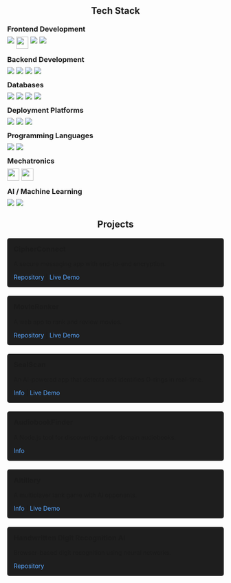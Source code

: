 <!-- Tech Stack Section -->
<h2 style="text-align: center; margin: 20px 0;">Tech Stack</h2>

<!-- Frontend Development -->
<div style="margin-bottom: 15px;">
  <h3 style="margin: 0 0 8px 0;">Frontend Development</h3>
  <div style="display: flex; flex-wrap: wrap; gap: 5px;">
    <img src="https://img.shields.io/badge/html5-%23E34F26.svg?style=for-the-badge&logo=html5&logoColor=white">
    <img src="https://cdn.glitch.global/9b6e30d1-a1c2-46a0-a831-d48ce809e60a/Bez%20nazwy%20(29).svg?v=1751064656699" height="28">
    <img src="https://img.shields.io/badge/javascript-%23323330.svg?style=for-the-badge&logo=javascript&logoColor=%23F7DF1E">
    <img src="https://img.shields.io/badge/react-%2320232a.svg?style=for-the-badge&logo=react&logoColor=%2361DAFB">
  </div>
</div>

<!-- Backend Development -->
<div style="margin-bottom: 15px;">
  <h3 style="margin: 0 0 8px 0;">Backend Development</h3>
  <div style="display: flex; flex-wrap: wrap; gap: 5px;">
    <img src="https://img.shields.io/badge/node.js-6DA55F?style=for-the-badge&logo=node.js&logoColor=white">
    <img src="https://img.shields.io/badge/nestjs-%23E0234E.svg?style=for-the-badge&logo=nestjs&logoColor=white">
    <img src="https://img.shields.io/badge/Socket.io-black?style=for-the-badge&logo=socket.io&badgeColor=010101">
    <img src="https://img.shields.io/badge/php-%23777BB4.svg?style=for-the-badge&logo=php&logoColor=white">
  </div>
</div>

<!-- Databases -->
<div style="margin-bottom: 15px;">
  <h3 style="margin: 0 0 8px 0;">Databases</h3>
  <div style="display: flex; flex-wrap: wrap; gap: 5px;">
    <img src="https://img.shields.io/badge/postgres-%23316192.svg?style=for-the-badge&logo=postgresql&logoColor=white">
    <img src="https://img.shields.io/badge/sqlite-%2307405e.svg?style=for-the-badge&logo=sqlite&logoColor=white">
    <img src="https://img.shields.io/badge/mysql-4479A1.svg?style=for-the-badge&logo=mysql&logoColor=white">
    <img src="https://img.shields.io/badge/MongoDB-%234ea94b.svg?style=for-the-badge&logo=mongodb&logoColor=white">
  </div>
</div>

<!-- Deployment Platforms -->
<div style="margin-bottom: 15px;">
  <h3 style="margin: 0 0 8px 0;">Deployment Platforms</h3>
  <div style="display: flex; flex-wrap: wrap; gap: 5px;">
    <img src="https://img.shields.io/badge/Render-%46E3B7.svg?style=for-the-badge&logo=render&logoColor=white">
    <img src="https://img.shields.io/badge/heroku-%23430098.svg?style=for-the-badge&logo=heroku&logoColor=white">
    <img src="https://img.shields.io/badge/glitch-%233333FF.svg?style=for-the-badge&logo=glitch&logoColor=white">
  </div>
</div>

<!-- Programming Languages -->
<div style="margin-bottom: 15px;">
  <h3 style="margin: 0 0 8px 0;">Programming Languages</h3>
  <div style="display: flex; flex-wrap: wrap; gap: 5px;">
    <img src="https://img.shields.io/badge/c++-%2300599C.svg?style=for-the-badge&logo=c%2B%2B&logoColor=white">
    <img src="https://img.shields.io/badge/python-3670A0?style=for-the-badge&logo=python&logoColor=ffdd54">
  </div>
</div>

<!-- Mechatronics & Physics Simulation -->
<div style="margin-bottom: 15px;">
  <h3 style="margin: 0 0 8px 0;">Mechatronics</h3>
  <div style="display: flex; flex-wrap: wrap; gap: 5px;">
    <img src="https://cdn.glitch.global/9b6e30d1-a1c2-46a0-a831-d48ce809e60a/Bez%20nazwy%20(6).svg?v=1751056282125" height="28">
    <img src="https://cdn.glitch.global/9b6e30d1-a1c2-46a0-a831-d48ce809e60a/Bez%20nazwy%20(3)%20(1).svg?v=1751054088008" height="28">
  </div>
</div>

<!-- AI/Machine Learning -->
<div style="margin-bottom: 30px;">
  <h3 style="margin: 0 0 8px 0;">AI / Machine Learning</h3>
  <div style="display: flex; flex-wrap: wrap; gap: 5px;">
    <img src="https://img.shields.io/badge/TensorFlow-%23FF6F00.svg?style=for-the-badge&logo=TensorFlow&logoColor=white">
    <img src="https://img.shields.io/badge/PyTorch-%23EE4C2C.svg?style=for-the-badge&logo=PyTorch&logoColor=white">
  </div>
</div>

<!-- Projects Section -->
<h2 style="text-align: center; margin-bottom: 20px;">Projects</h2>

<div style="display: grid; grid-template-columns: repeat(auto-fit, minmax(300px, 1fr)); gap: 20px;">

  <!-- CipherConnect -->
  <div style="background: #1e1e1e; padding: 15px; border-radius: 5px;">
    <h3 style="margin-top: 0;">CipherConnect</h3>
    <p>A secure messaging app with end-to-end encryption.</p>
    <div>
      <a href="https://github.com/arturr0/CipherConnect-WebSocket" target="_blank" style="color: #58a6ff; text-decoration: none;">Repository</a> | 
      <a href="https://cipherconnect.onrender.com" target="_blank" style="color: #58a6ff; text-decoration: none;">Live Demo</a>
    </div>
  </div>

  <!-- MovieRanker -->
  <div style="background: #1e1e1e; padding: 15px; border-radius: 5px;">
    <h3 style="margin-top: 0;">MovieRanker</h3>
    <p>A web app to rank and review movies.</p>
    <div>
      <a href="https://github.com/arturr0/MovieRanker" target="_blank" style="color: #58a6ff; text-decoration: none;">Repository</a> | 
      <a href="https://movieranker-gavh.onrender.com" target="_blank" style="color: #58a6ff; text-decoration: none;">Live Demo</a>
    </div>
  </div>

  <!-- SealScan -->
  <div style="background: #1e1e1e; padding: 15px; border-radius: 5px;">
    <h3 style="margin-top: 0;">SealScan</h3>
    <p>An AI-powered app that detects and identifies O-rings in real-time.</p>
    <div>
      <a href="https://github.com/arturr0/oring-recognition-vite" target="_blank" style="color: #58a6ff; text-decoration: none;">Info</a> | 
      <a href="https://oring-recognition-vite.onrender.com" target="_blank" style="color: #58a6ff; text-decoration: none;">Live Demo</a>
    </div>
  </div>

  <!-- AudiobookFinder -->
  <div style="background: #1e1e1e; padding: 15px; border-radius: 5px;">
    <h3 style="margin-top: 0;">AudiobookFinder</h3>
    <p>A Node.js tool for discovering public domain audiobooks.</p>
    <div>
      <a href="https://github.com/arturr0/audiobook-finder" target="_blank" style="color: #58a6ff; text-decoration: none;">Info</a>
    </div>
  </div>

  <!-- AItillery -->
  <div style="background: #1e1e1e; padding: 15px; border-radius: 5px;">
    <h3 style="margin-top: 0;">AItillery</h3>
    <p>A multiplayer tank game with AI opponents.</p>
    <div>
      <a href="https://github.com/arturr0/ai-tillery" target="_blank" style="color: #58a6ff; text-decoration: none;">Info</a> | 
      <a href="https://oring-recognition-vite.onrender.com" target="_blank" style="color: #58a6ff; text-decoration: none;">Live Demo</a>
    </div>
  </div>

  <!-- Handwritten Digit Recognition AI -->
  <div style="background: #1e1e1e; padding: 15px; border-radius: 5px;">
    <h3 style="margin-top: 0;">Handwritten Digit Recognition AI</h3>
    <p>Browser-based digit recognition using neural networks.</p>
    <div>
      <a href="https://github.com/arturr0/HWR" target="_blank" style="color: #58a6ff; text-decoration: none;">Repository</a>
    </div>
  </div>
</div>
